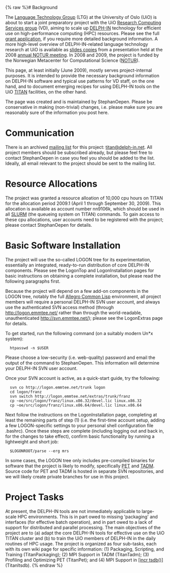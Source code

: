 {% raw %}# Background

The [Language Technology
Group](http://www.mn.uio.no/ifi/english/research/groups/ltg/) (LTG) at
the University of Oslo (UiO) is about to start a joint preparatory
project with the UiO [Research Computing Services
group](http://hpc.uio.no) (VD), aiming to scale up
[DELPH-IN](http://www.delph-in.net) technology for efficient use on
high-performance computing (HPC) resources. Please see the full [grant
application](http://www.delph-in.net/titan/notur.mar-09.pdf), if you
require more detailed background information. A more high-level overview
of DELPH-IN-related language technology research at UiO is available as
[slides copies](http://www.emmtee.net/oe/talks/notur.5-jun-08.pdf) from
a presentation held at the 2008 [annual NOTUR
meeting](http://www.notur.no/notur2008/). In 2008 and 2009, the project
is funded by the Norwegian Metacenter for Computational Science
([NOTUR](http://www.notur.no/)).

This page, at least initially (June 2009), mostly serves
project-internal purposes. It is intended to provide the necessary
background information on DELPH-IN software and typical use patterns for
VD staff, on the one hand, and to document emerging recipes for using
DELPH-IN tools on the UiO [TITAN](http://hpc.uio.no/index.php/Titan)
facilities, on the other hand.

The page was created and is maintained by StephanOepen.
Please be conservative in making (non-trivial) changes, i.e. please make
sure you are reasonably sure of the information you post here.

# Communication

There is an archived [mailing
list](http://lists.delph-in.net/mailman/listinfo/titan) for this
project: titan@delph-in.net. All project members should be subscribed
already, but please feel free to contact StephanOepen in
case you feel you should be added to the list. Ideally, all email
relevant to the project should be sent to the mailing list.

# Resource Allocations

The project was granted a resource alloation of 10,000 cpu hours on
TITAN for the allocation period 2009.1 (April 1 through September 30,
2009). This allocation is available as account number nn9106k, which
should be used in all [SLURM](https://computing.llnl.gov/linux/slurm/)
(the queueing system on TITAN) commands. To gain access to these cpu
allocations, user accounts need to be registered with the project;
please contact StephanOepen for details.

# Basic Software Installation

The project will use the so-called LOGON tree for its experimentation,
essentially an integrated, ready-to-run distribution of core DELPH-IN
components. Please see the LogonTop and
LogonInstallation pages for basic instructions on
obtaining a complete installation, but please read the following
paragraphs first.

Because the project will depend on a few add-on components in the LOGON
tree, notably the full [Allegro Common
Lisp](http://franz.com/support/documentation/8.1/doc/contents.htm)
environment, all project members will require a personal DELPH-IN SVN
user account, and always use the authenticated SVN access method
(through http://logon.emmtee.net/ rather than through the
world-readable, unauthenticated http://svn.emmtee.net/); please see the
LogonExtras page for details.

To get started, run the following command (on a suitably modern Un\*x
system):

      htpasswd -n $USER

Please choose a low-security (i.e. web-quality) password and email the
output of the command to StephanOepen. This information
will determine your DELPH-IN SVN user account.

Once your SVN account is active, as a quick-start guide, try the
following:

      svn co http://logon.emmtee.net/trunk logon
      cd logon/franz
      svn switch http://logon.emmtee.net/extras/trunk/franz
      cp ~oe/src/logon/franz/linux.x86.32/devel.lic linux.x86.32
      cp ~oe/src/logon/franz/linux.x86.64/devel.lic linux.x86.64

Next follow the instructions on the
LogonInstallation page, completing at least the
remaining parts of step (1) (i.e. the first-time account setup, adding a
few LOGON-specific settings to your personal shell configuration file
.bashrc). Once these steps are complete (including logging out and back
in, for the changes to take effect), confirm basic functionality by
running a lightweight and short job:

      $LOGONROOT/parse --erg mrs

In some cases, the LOGON tree only includes pre-compiled binaries for
software that the project is likely to modify, specifically
[PET](http://www.delph-in.net/pet) and [TADM](http://tadm.sf.net).
Source code for PET and TADM is hosted in separate SVN repositories, and
we will likely create private branches for use in this project.

# Project Tasks

At present, the DELPH-IN tools are not immediately applicable to
large-scale HPC environments. This is in part owed to missing
'packaging' and interfaces (for effective batch operation), and in part
owed to a lack of support for distributed and parallel processing. The
main objectives of the project are to (a) adapt the core DELPH-IN tools
for effective use on the UiO TITAN cluster and (b) to train the UiO
members of DELPH-IN in the daily routines of HPC usage. The project is
organized as four sub-tasks, each with its own wiki page for specific
information: (1) Packaging, Scripting, and Training
(TitanPackaging); (2) MPI Support in TADM
(TitanTadm); (3) Profiling and Optimizing PET
(TitanPet); and (4) MPI Support in [\[incr
tsdb()\]](http://www.delph-in.net/itsdb) (TitanItsdb).
<update date omitted for speed>{% endraw %}